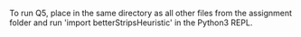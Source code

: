To run Q5, place in the same directory as all other files from the assignment folder and run 'import betterStripsHeuristic' in the Python3 REPL.
